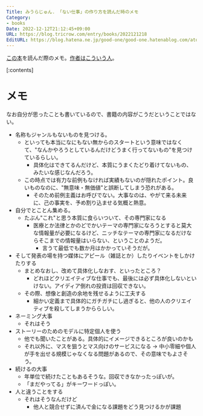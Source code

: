 ```yaml
---
Title: みうらじゅん. 「ない仕事」の作り方を読んだ時のメモ
Category:
- books
Date: 2022-12-12T21:12:45+09:00
URL: https://blog.tricrow.com/entry/books/2022121218
EditURL: https://blog.hatena.ne.jp/good-one/good-one.hatenablog.com/atom/entry/4207112889944531674
---
```


[この本](https://amzn.to/3iX7aY9)を読んだ際のメモ。[作者はこういう人](https://ja.wikipedia.org/wiki/%E3%81%BF%E3%81%86%E3%82%89%E3%81%98%E3%82%85%E3%82%93)。

[:contents]

# メモ

なお自分が思ったことも書いているので、書籍の内容がこうだということではない。

- 名称もジャンルもないものを見つける。
  - といっても本当になにもない無からのスタートという意味ではなくて、"なんかやろうとしているんだけどうまく行ってないもの"を見つけているらしい。
    - 具体化はできてるんだけど、本質にうまくたどり着けてないもの、みたいな感じなんだろう。
  - この時点では有力な前例もなければ実績もないのが隠れたポイント。良いものなのに、"無意味・無価値"と誤断してしまう恐れがある。
    - そのため前例主義はお呼びでない。大事なのは、やがて来る未来に、己の事実を、予め割り込ませる気概と熱意。
- 自分でとことん集める。
  - たぶん"これ"と思う本質に食らいついて、その専門家になる
    - 医療とか法律とかのどでかいテーマの専門家になろうとすると莫大な情報量が必要になるけど、ニッチなテーマの専門家になるだけならそこまでの情報量はいらない、ということのようだ。
      - 言うて最低でも数か月はかかっていそうだが。
- そして発表の場を持つ媒体にアピール（雑誌とか）したりイベントをしかけたりする
  - まとめなおし、改めて具体化しなおす、といったところ？
    - どれほどクリエイティブな仕事でも、最後には必ず具体化しないといけない。アイディア倒れの投資は回収できない。
  - その際、想像と創造の余地を残せるように工夫する
    - 細かい定義まで具体的にガチガチにし過ぎると、他の人のクリエイティブを殺してしまうかららしい。
- ネーミング大事
  - それはそう
- ストーリーのためのモデルに特定個人を使う
  - 他でも聞いたことがある。具体的にイメージできるところが良いのかも
  - それ以外に、マスを狙うとマス向けのサービスになる -> 中小零細や個人が手を出せる規模じゃなくなる問題があるので、その意味でもよさそう。
- 続けるの大事
  - 年単位で続けたこともあるそうな。回収できなかったっぽいが。
  - 「まだやってる」がキーワードっぽい。
- 人と違うことをする
  - それはそうなんだけど
    - 他人と競合せずに済んで金になる課題をどう見つけるかが課題
